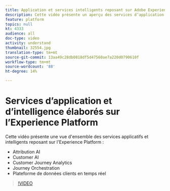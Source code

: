 ```yaml
---
title: Application et services intelligents reposant sur Adobe Experience Platform
description: Cette vidéo présente un aperçu des services d’application et des services intelligents intégrés à Adobe Experience Platform, qui complètent les applications et les horloges Experience Cloud ; mdash ; Plate-forme de données client en temps réel, Journey Orchestration, Customer Journey Analytics, Attribution AI et API client.
feature: platform
topics: null
kt: 4333
audience: all
doc-type: video
activity: understand
thumbnail: 32554.jpg
translation-type: tm+mt
source-git-commit: 13aa49c28db0818df5d47560ae7a220d0790610f
workflow-type: tm+mt
source-wordcount: '88'
ht-degree: 14%

---
```



# Services d’application et d’intelligence élaborés sur l’Experience Platform

Cette vidéo présente une vue d&#39;ensemble des services applicatifs et intelligents reposant sur l&#39;Experience Platform :

* Attribution AI
* Customer AI
* Customer Journey Analytics 
* Journey Orchestration
* Plateforme de données clients en temps réel

>[!VIDEO](https://video.tv.adobe.com/v/32554?quality=12&learn=on)